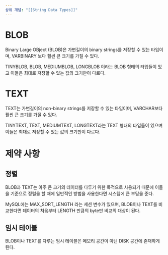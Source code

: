 ```yaml
---
상위 개념: "[[String Data Types]]"
---
```

# BLOB
Binary Large OBject (BLOB)은 가변길이의 binary strings를 저장할 수 있는 타입이며, VARBINARY 보다 훨씬 큰 크기를 가질 수 있다.

TINYBLOB, BLOB, MEDIUMBLOB, LONGBLOB 이라는 BLOB 형태의 타입들이 있고 이들은 최대로 저장할 수 있는 값의 크기만이 다르다.

# TEXT 
TEXT는 가변길이의 non-binary strings를 저장할 수 있는 타입이며, VARCHAR보다 훨씬 큰 크기를 가질 수 있다.

TINYTEXT, TEXT, MEDIUMTEXT, LONGTEXT라는 TEXT 형태의 타입들이 있으며 이들은 최대로 저장할 수 있는 값의 크기만이 다르다.

# 제약 사항

## 정렬 
BLOB과 TEXT는 아주 큰 크기의 데이터를 다루기 위한 목적으로 사용되기 때문에 이들을 기준으로 정렬을 할 때에 일반적인 방법을 사용한다면 시스템에 큰 부담을 준다.

MySQL에는 MAX_SORT_LENGTH 라는 세션 변수가 있으며, BLOB이나 TEXT를 비교한다면 데이터의 처음부터 LENGTH 만큼의 byte만 비교의 대상이 된다.

## 임시 테이블
BLOB이나 TEXT를 다루는 임시 테이블은 메모리 공간이 아닌 DISK 공간에 존재하게 된다.

